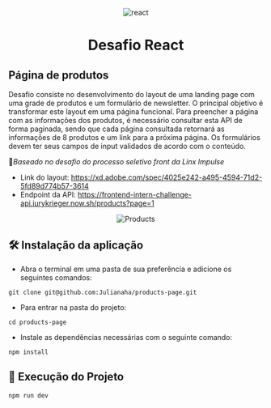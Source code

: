 <div align="center" >
  
![react](https://user-images.githubusercontent.com/65184920/186041437-83c8cc26-19b3-4008-8e32-aac12b5e3ca4.png)
 # Desafio React 
  
 </div>

##  Página de produtos
Desafio consiste no desenvolvimento do layout de uma landing page com uma grade de produtos e um formulário de newsletter. O principal objetivo é transformar este layout em uma página funcional. Para preencher a página com as informações dos produtos, é necessário consultar esta API de forma paginada, sendo que cada página consultada retornará as informações de 8 produtos e um link para a próxima página. Os formulários devem ter seus campos de input validados de acordo com o conteúdo.

📍*Baseado no desafio do processo seletivo front da Linx Impulse* 

- Link do layout: https://xd.adobe.com/spec/4025e242-a495-4594-71d2-5fd89d774b57-3614
- Endpoint da API: https://frontend-intern-challenge-api.iurykrieger.now.sh/products?page=1

<div align="center" >

![Products](https://user-images.githubusercontent.com/65184920/186288138-ac9bf887-09f1-49bb-8697-22786caa1b52.gif)

</div>

 ## 🛠 Instalação da aplicação

- Abra o terminal em uma pasta de sua preferência e adicione os seguintes comandos: 
```
git clone git@github.com:Julianaha/products-page.git
```
- Para entrar na pasta do projeto:
```
cd products-page
```
- Instale as dependências necessárias com o seguinte comando:
```
npm install
```

##  🎲  Execução do Projeto
```
npm run dev
```









